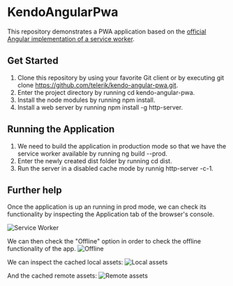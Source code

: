 # KendoAngularPwa

This repository demonstrates a PWA application based on the <a href="https://angular.io/guide/service-worker-getting-started">official Angular implementation of a service worker</a>.

## Get Started

1. Clone this repository by using your favorite Git client or by executing git clone https://github.com/telerik/kendo-angular-pwa.git.
2. Enter the project directory by running cd kendo-angular-pwa.
3. Install the node modules by running npm install.
4. Install a web server by running npm install -g http-server. 

## Running the Application

1. We need to build the application in production mode so that we have the service worker available by running ng build --prod.
2. Enter the newly created dist folder by running cd dist.
3. Run the server in a disabled cache mode by runnig http-server -c-1.

## Further help

Once the application is up an running in prod mode, we can check its functionality by inspecting the Application tab of the browser's console.

![Service Worker](https://github.com/telerik/kendo-angular-pwa/blob/master/src/assets/help_images/sw.png)

We can then check the "Offline" option in order to check the offline functionality of the app.
![Offline](https://github.com/telerik/kendo-angular-pwa/blob/master/src/assets/help_images/offline.png)

We can inspect the cached local assets:
![Local assets](https://github.com/telerik/kendo-angular-pwa/blob/master/src/assets/help_images/cached_local.png)

And the cached remote assets:
![Remote assets](https://github.com/telerik/kendo-angular-pwa/blob/master/src/assets/help_images/cached_remote.png)
